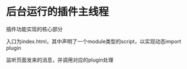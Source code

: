 # 后台运行的插件主线程


插件功能实现的核心部分

入口为index.html，其中声明了一个module类型的script，以实现动态import plugin

监听页面发来的消息，并调用对应的plugin处理
